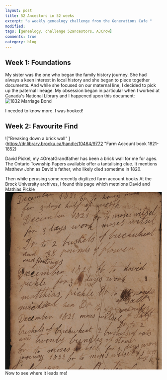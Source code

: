 ```yaml
---
layout: post
title: 52 Ancestors in 52 weeks
excerpt: "a weekly genealogy challenge from the Generations Cafe "
modified:
tags: [genealogy, challenge 52ancestors, AJCrow]
comments: true
category: blog
---
```


## Week 1: Foundations

My sister was the one who began the family history journey. She had always a keen interest in local history and she began to piece together documents.
And while she focused on our maternal line, I decided to pick up the paternal lineage.  My obsession began in particular when I worked at Canada's National Library and I happened upon this document:
![1832 Marriage Bond](http://data2.collectionscanada.ca/e/e329/e008217379.jpg "Upper and Lower Canada marriage bonds 1779-1858")

I needed to know more. I was hooked!

## Week 2: Favourite Find
!["Breaking down a brick wall" ](https://dr.library.brocku.ca/handle/10464/9772 "Farm Account book 1821-1852)

David Pickel, my 4GreatGrandfather has been a brick wall for me for ages. The Ontario Township Papers available offer a tantalising clue. It mentions Matthew John as David's father, who likely died sometime in 1820.

Then while perusing some recently digitized farm account books At the Brock University archives, I found this page which metnions David and Mathias Pickle
![FarmAccount](./images/farmAccountMathias1821.jpg)
Now to see where it leads me!
